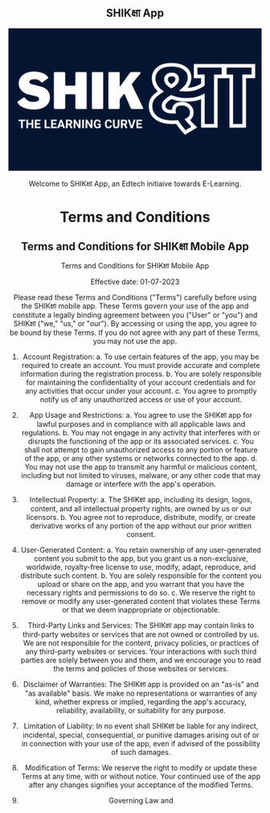 <center>

## **SHIKक्षा App**

![SHIKक्षा_Logo](https://github.com/adinath-nikam/Shiksha-Documentation/blob/main/assets/images/shiksha_logo_landscape_dark.png)

<center>

Welcome to SHIKक्षा App, an Edtech initiaive towards E-Learning.


# Terms and Conditions

## Terms and Conditions for SHIKक्षा Mobile App


Terms and Conditions for SHIKक्षा Mobile App

Effective date: 01-07-2023

Please read these Terms and Conditions ("Terms") carefully before using the SHIKक्षा mobile app. These Terms govern your use of the app and constitute a legally binding agreement between you ("User" or "you") and SHIKक्षा ("we," "us," or "our"). By accessing or using the app, you agree to be bound by these Terms. If you do not agree with any part of these Terms, you may not use the app.

1. Account Registration:
   a. To use certain features of the app, you may be required to create an account. You must provide accurate and complete information during the registration process.
   b. You are solely responsible for maintaining the confidentiality of your account credentials and for any activities that occur under your account.
   c. You agree to promptly notify us of any unauthorized access or use of your account.

2. App Usage and Restrictions:
   a. You agree to use the SHIKक्षा app for lawful purposes and in compliance with all applicable laws and regulations.
   b. You may not engage in any activity that interferes with or disrupts the functioning of the app or its associated services.
   c. You shall not attempt to gain unauthorized access to any portion or feature of the app, or any other systems or networks connected to the app.
   d. You may not use the app to transmit any harmful or malicious content, including but not limited to viruses, malware, or any other code that may damage or interfere with the app's operation.

3. Intellectual Property:
   a. The SHIKक्षा app, including its design, logos, content, and all intellectual property rights, are owned by us or our licensors.
   b. You agree not to reproduce, distribute, modify, or create derivative works of any portion of the app without our prior written consent.

4. User-Generated Content:
   a. You retain ownership of any user-generated content you submit to the app, but you grant us a non-exclusive, worldwide, royalty-free license to use, modify, adapt, reproduce, and distribute such content.
   b. You are solely responsible for the content you upload or share on the app, and you warrant that you have the necessary rights and permissions to do so.
   c. We reserve the right to remove or modify any user-generated content that violates these Terms or that we deem inappropriate or objectionable.

5. Third-Party Links and Services:
   The SHIKक्षा app may contain links to third-party websites or services that are not owned or controlled by us. We are not responsible for the content, privacy policies, or practices of any third-party websites or services. Your interactions with such third parties are solely between you and them, and we encourage you to read the terms and policies of those websites or services.

6. Disclaimer of Warranties:
   The SHIKक्षा app is provided on an "as-is" and "as available" basis. We make no representations or warranties of any kind, whether express or implied, regarding the app's accuracy, reliability, availability, or suitability for any purpose.

7. Limitation of Liability:
   In no event shall SHIKक्षा be liable for any indirect, incidental, special, consequential, or punitive damages arising out of or in connection with your use of the app, even if advised of the possibility of such damages.

8. Modification of Terms:
   We reserve the right to modify or update these Terms at any time, with or without notice. Your continued use of the app after any changes signifies your acceptance of the modified Terms.

9. Governing Law and
